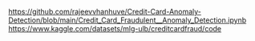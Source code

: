 https://github.com/rajeevvhanhuve/Credit-Card-Anomaly-Detection/blob/main/Credit_Card_Fraudulent__Anomaly_Detection.ipynb
https://www.kaggle.com/datasets/mlg-ulb/creditcardfraud/code
